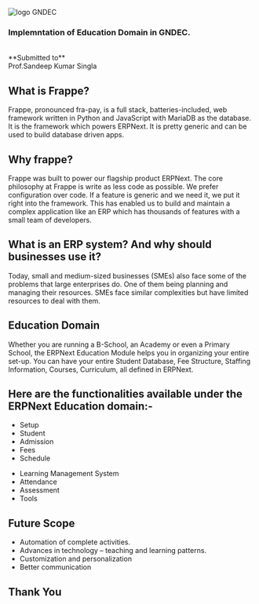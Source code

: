<!-- .slide: data-background="#000000" -->
![logo GNDEC](https://encrypted-tbn0.gstatic.com/images?q=tbn:ANd9GcRdS_BVyavNfOxWOzZP5HeTACIg5i9mxuuY3eVUZNGKWg&s)
### Implemntation of Education Domain in GNDEC.
<br>
**Submitted to** <br>                        
Prof.Sandeep Kumar Singla              



<!-- .slide: data-background="#000000" -->
## What is Frappe?

Frappe, pronounced fra-pay, is a full stack, batteries-included, web framework written in Python and JavaScript with MariaDB as the database.
It is the framework which powers ERPNext. It is pretty generic and can be used to build database driven apps.



<!-- .slide: data-background="#000000" -->
## Why frappe?

Frappe was built to power our flagship product ERPNext. The core philosophy at Frappe is write as less code as possible.
We prefer configuration over code. If a feature is generic and we need it, we put it right into the framework.
This has enabled us to build and maintain a complex application like an ERP which has thousands of features with a small team of developers.



<!-- .slide: data-background="#000000" -->
## What is an ERP system? And why should businesses use it?

Today, small and medium-sized businesses (SMEs) also face some of the problems that large enterprises do. One of them being planning and managing their resources.
SMEs face similar complexities but have limited resources to deal with them.



<!-- .slide: data-background="#000000" -->
## Education Domain

Whether you are running a B-School, an Academy or even a Primary School, the ERPNext Education Module helps you in organizing your entire set-up.
You can have your entire Student Database, Fee Structure, Staffing Information, Courses, Curriculum, all defined in ERPNext.



<!-- .slide: data-background="#000000" -->
## Here are the functionalities available under the ERPNext Education domain:-

- Setup
- Student
- Admission
- Fees 
- Schedule


<!-- .slide: data-background="#000000" -->
- Learning Management System
- Attendance
- Assessment 
- Tools



<!-- .slide: data-background="#000000" -->
## Future Scope
- Automation of complete activities.
- Advances in technology – teaching and learning patterns.
- Customization and personalization
- Better communication


<!-- .slide: data-background="#000000" -->
## Thank You
